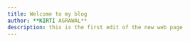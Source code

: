 ```yaml
---
title: Welcome to my blog
author: **KIRTI AGRAWAL**
description: this is the first edit of the new web page
---
```


